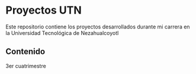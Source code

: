 # Proyectos UTN

Este repositorio contiene los proyectos desarrollados durante mi carrera en la Universidad Tecnológica de Nezahualcoyotl

## Contenido

3er cuatrimestre
